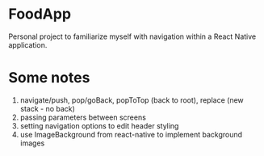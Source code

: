 # FoodApp

Personal project to familiarize myself with navigation within a React Native application.

# Some notes

1. navigate/push, pop/goBack, popToTop (back to root), replace (new stack - no back)
2. passing parameters between screens
3. setting navigation options to edit header styling
4. use ImageBackground from react-native to implement background images
